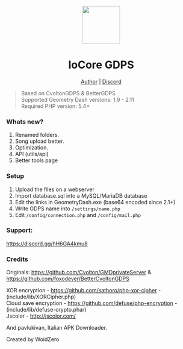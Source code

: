 <div align="center">
<p>
    <img width="100" src="https://woidzero.xyz/assets/images/iocore.png">
</p>
<h1>IoCore GDPS</h1>

[Author](https://woidzero.xyz/) |
[Discord](https://discord.gg/RSsCkch3CM)

</div>

> Based on CvoltonGDPS & BetterGDPS</br>
> Supported Geometry Dash versions: 1.9 - 2.11</br>
> Required PHP version: 5.4+</br>

### Whats new?
1) Renamed folders.
2) Song upload better.
3) Optimization.
4) API (utils/api)
5) Better tools page

### Setup
1) Upload the files on a webserver
2) Import database.sql into a MySQL/MariaDB database
3) Edit the links in GeometryDash.exe (base64 encoded since 2.1+)
4) Write GDPS name into `/settings/name.php`
5) Edit `/config/connection.php` and `/config/mail.php`

### Support:
https://discord.gg/hH6GA4kmu8

### Credits
Originals: https://github.com/Cvolton/GMDprivateServer & https://github.com/foxodever/BetterCvoltonGDPS

XOR encryption - https://github.com/sathoro/php-xor-cipher - (include/lib/XORCipher.php)<br>
Cloud save encryption - https://github.com/defuse/php-encryption - (include/lib/defuse-crypto.phar)<br>
Jscolor - http://jscolor.com/<br>

And pavlukivan, Italian APK Downloader.


Created by WoidZero
